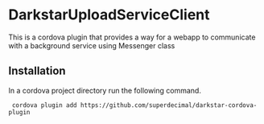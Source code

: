 # DarkstarUploadServiceClient

This is a cordova plugin that provides a way for a webapp to communicate with a background service using Messenger class


## Installation

In a cordova project directory run the following command.

```
 cordova plugin add https://github.com/superdecimal/darkstar-cordova-plugin
```